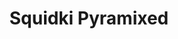---
slug: squidki-pyramixed
title: Squidki Pyramixed
description: "Squidki Pyramixed is an exciting online game. Play for free directly in your browser!"
icon: /images/new_mods/Sprunki Pyramixed.png
url: https://wowtbc.net/sprunkin/sprunki-pyramixed/index.html
previewImage: /images/new_mods/Sprunki Pyramixed.png
type: new mods

# SEO配置
seo:
  title: "Squidki Pyramixed - Play Free Online Game | Fun Browser Games"
  description: "Squidki Pyramixed - Play this fun online game for free in your browser. No download required!"
  ogImage: "/images/new_mods/Sprunki Pyramixed.png"
  keywords: "squidki-pyramixed, online game, browser game, free game, new mods game, play online"

videoUrls:
  - https://www.youtube.com/embed/example1
  - https://www.youtube.com/embed/example2

whyPlay:
  title: "Why Play Squidki Pyramixed?"
  items:
    - "Immersive Gameplay: Squidki Pyramixed offers an engaging and immersive gaming experience that will keep you entertained for hours"
    - "Challenging Levels: Test your skills with increasingly difficult challenges and obstacles"
    - "Beautiful Graphics: Enjoy stunning visuals and smooth animations that bring the game world to life"
    - "Regular Updates: New content and features are added regularly to keep the game fresh and exciting"
    - "Free to Play: Experience all the fun without spending a penny"
    - "Community Features: Connect with other players, share strategies, and compete for high scores"
    - "Cross-Platform: Play on any device with a web browser, no downloads required"

features:
  title: "Key Features of Squidki Pyramixed"
  image: "/images/new_mods/Sprunki Pyramixed.png"
  items:
    - "Intuitive Controls: Easy to learn controls make Squidki Pyramixed accessible for players of all skill levels"
    - "Multiple Game Modes: Enjoy various gameplay options that provide different challenges and experiences"
    - "Character Customization: Personalize your gaming experience with unique characters and items"
    - "Achievement System: Complete special tasks to earn rewards and recognition"
    - "Leaderboards: Compete with players worldwide and see who can achieve the highest scores"

characteristics:
  title: "Game Characteristics"
  image: "/images/new_mods/Sprunki Pyramixed.png"
  items:
    - "Genre: New mods game with elements of strategy and skill"
    - "Difficulty: Suitable for both casual gamers and those seeking a challenge"
    - "Play Time: Quick sessions or extended gameplay, depending on your preference"
    - "Art Style: Vibrant and engaging visuals that enhance the gaming experience"
    - "Sound Design: Immersive audio that complements the gameplay perfectly"

info: "Squidki Pyramixed is an exciting online game that offers players a unique and engaging gaming experience. With its intuitive controls, stunning visuals, and challenging gameplay, Squidki Pyramixed provides hours of entertainment for players of all ages and skill levels. Whether you're looking for a quick gaming session during a break or an extended play session, Squidki Pyramixed delivers an immersive experience that will keep you coming back for more. The game features multiple levels of increasing difficulty, ensuring that players are constantly challenged as they progress. With regular updates adding new content and features, Squidki Pyramixed remains fresh and exciting, providing endless entertainment options for its growing community of players."

howToPlayIntro: "Welcome to Squidki Pyramixed! This guide will walk you through the basics and help you master the game. Whether you're a beginner or looking to improve your skills, these tips and instructions will enhance your gaming experience."

howToPlaySteps:
  - title: "Getting Started"
    description: "Begin your Squidki Pyramixed adventure by familiarizing yourself with the controls. Use your keyboard or mouse to navigate through the game interface. The tutorial will guide you through the basic mechanics and help you understand the objectives."
  - title: "Understanding the Objectives"
    description: "In Squidki Pyramixed, your main goal is to progress through levels by completing specific objectives. Each level presents unique challenges that require different strategies and approaches."
  - title: "Mastering the Controls"
    description: "Practice using the controls to improve your precision and reaction time. Squidki Pyramixed requires quick reflexes and strategic thinking to overcome obstacles and defeat opponents."
  - title: "Utilizing Power-ups"
    description: "Collect power-ups throughout the game to enhance your abilities and overcome difficult challenges. Each power-up offers unique advantages that can be crucial for success."
  - title: "Developing Strategies"
    description: "As you progress in Squidki Pyramixed, develop effective strategies for different scenarios. Analyze patterns, anticipate challenges, and adapt your approach to maximize your performance."

faq:
  title: "Frequently Asked Questions about Squidki Pyramixed"
  items:
    - question: "Is Squidki Pyramixed free to play?"
      answer: "Yes, Squidki Pyramixed is completely free to play directly in your web browser. No downloads or purchases are required to enjoy the full game experience."
    - question: "Can I play Squidki Pyramixed on mobile devices?"
      answer: "Yes, Squidki Pyramixed is optimized for both desktop and mobile play. You can enjoy the game on any device with a web browser and internet connection."
    - question: "Are there any in-game purchases?"
      answer: "While Squidki Pyramixed is free to play, there may be optional in-game purchases available for cosmetic items or additional features that don't affect core gameplay."
    - question: "How often is Squidki Pyramixed updated?"
      answer: "The developers regularly update Squidki Pyramixed with new content, features, and improvements based on player feedback and game performance."
    - question: "Can I play Squidki Pyramixed offline?"
      answer: "Currently, Squidki Pyramixed requires an internet connection to play as it's a browser-based online game."
    - question: "Is Squidki Pyramixed suitable for children?"
      answer: "Yes, Squidki Pyramixed is designed to be family-friendly and suitable for players of all ages."
    - question: "How do I report bugs or issues?"
      answer: "If you encounter any problems while playing Squidki Pyramixed, you can report them through the game's support page or contact the developers directly through their website."
    - question: "Still Have Questions?"
      answer: "If you have additional questions about Squidki Pyramixed that aren't covered in this FAQ, please visit our support center or contact our customer service team for assistance."
---